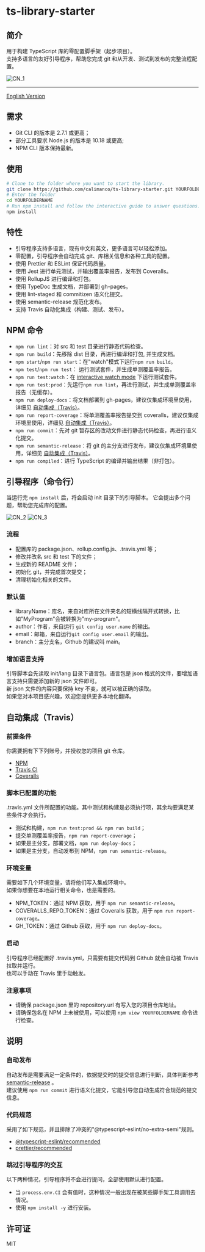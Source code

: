 # ts-library-starter

## 简介

用于构建 TypeScript 库的零配置脚手架（起步项目）。  
支持多语言的友好引导程序，帮助您完成 git 和从开发、测试到发布的完整流程配置。

![CN_1](https://calimanco.github.io/ts-library-starter/Screenshot/CN_1.png)

---

[English Version](https://github.com/calimanco/ts-library-starter/blob/main/README_EN.md)

## 需求

- Git CLI 的版本是 2.7.1 或更高；
- 部分工具要求 Node.js 的版本是 10.18 或更高;
- NPM CLI 版本保持最新。

## 使用

```bash
# Clone to the folder where you want to start the library.
git clone https://github.com/calimanco/ts-library-starter.git YOURFOLDERNAME
# Enter the folder
cd YOURFOLDERNAME
# Run npm install and follow the interactive guide to answer questions. That's all!
npm install
```

## 特性

- 引导程序支持多语言，现有中文和英文，更多语言可以轻松添加。
- 零配置，引导程序会自动完成 git、库相关信息和各种工具的配置。
- 使用 Prettier 和 ESLint 保证代码质量。
- 使用 Jest 进行单元测试，并输出覆盖率报告，发布到 Coveralls。
- 使用 RollupJS 进行编译和打包。
- 使用 TypeDoc 生成文档，并部署到 gh-pages。
- 使用 lint-staged 和 commitizen 语义化提交。
- 使用 semantic-release 规范化发布。
- 支持 Travis 自动化集成（构建、测试、发布）。

## NPM 命令

- `npm run lint`：对 src 和 test 目录进行静态代码检查。
- `npm run build`：先移除 dist 目录，再进行编译和打包, 并生成文档。
- `npm start`/`npm run start`：在"watch"模式下运行`npm run build`。
- `npm test`/`npm run test`： 运行测试套件，并生成单测覆盖率报告。
- `npm run test:watch`：在 [interactive watch mode](http://facebook.github.io/jest/docs/cli.html#watch) 下运行测试套件。
- `npm run test:prod`：先运行`npm run lint`，再进行测试，并生成单测覆盖率报告（无缓存）。
- `npm run deploy-docs`：将文档部署到 gh-pages，建议仅集成环境里使用，详细见 [自动集成（Travis）](#travis)。
- `npm run report-coverage`：将单测覆盖率报告提交到 coveralls，建议仅集成环境里使用，详细见 [自动集成（Travis）](#travis)。
- `npm run commit`：先对 git 暂存区的改动文件进行静态代码检查，再进行语义化提交。
- `npm run semantic-release`：将 git 的主分支进行发布，建议仅集成环境里使用，详细见 [自动集成（Travis）](#travis)。
- `npm run compiled`：进行 TypeScript 的编译并输出结果（非打包）。

## 引导程序（命令行）

当运行完 `npm install` 后，将会启动 init 目录下的引导脚本。
它会提出多个问题，帮助您完成库的配置。

![CN_2](https://calimanco.github.io/ts-library-starter/Screenshot/CN_2.png)
![CN_3](https://calimanco.github.io/ts-library-starter/Screenshot/CN_3.png)

### 流程

- 配置库的 package.json、rollup.config.js、.travis.yml 等；
- 修改并改名 src 和 test 下的文件；
- 生成新的 README 文件；
- 初始化 git，并完成首次提交；
- 清理初始化相关的文件。

### 默认值

- libraryName：库名，来自对库所在文件夹名的短横线隔开式转换，比如"MyProgram"会被转换为"my-program"。
- author：作者，来自运行 `git config user.name` 的输出。
- email：邮箱，来自运行`git config user.email` 的输出。
- branch：主分支名，Github 的建议叫 main。

### 增加语言支持

引导脚本会先读取 init/lang 目录下语言包。语言包是 json 格式的文件，要增加语言支持只需要添加新的 json 文件即可。  
新 json 文件的内容只要保持 key 不变，就可以被正确的读取。  
如果您对本项目感兴趣，欢迎您提供更多本地化翻译。  

## 自动集成（Travis）

### 前提条件

你需要拥有下下列账号，并授权您的项目 git 仓库。

- [NPM](https://www.npmjs.com/)
- [Travis CI](https://travis-ci.com/)
- [Coveralls](https://coveralls.io/)

### 脚本已配置的功能

.travis.yml 文件所配置的功能。其中测试和构建是必须执行项，其余均要满足某些条件才会执行。

- 测试和构建，`npm run test:prod && npm run build`；
- 提交单测覆盖率报告，`npm run report-coverage`；
- 如果是主分支，部署文档，`npm run deploy-docs`；
- 如果是主分支，自动发布到 NPM，`npm run semantic-release`。

### 环境变量

需要如下几个环境变量，请将他们写入集成环境中。  
如果你想要在本地运行相关命令，也是需要的。  

- NPM_TOKEN：通过 NPM 获取，用于 `npm run semantic-release`。
- COVERALLS_REPO_TOKEN：通过 Coveralls 获取，用于 `npm run report-coverage`。
- GH_TOKEN：通过 Github 获取，用于 `npm run deploy-docs`。

### 启动

引导程序已经配置好 .travis.yml，只需要有提交代码到 Github 就会自动被 Travis 拉取并运行。  
也可以手动在 Travis 里手动触发。  

### 注意事项

- 请确保 package.json 里的 repository.url 有写入您的项目仓库地址。  
- 请确保包名在 NPM 上未被使用，可以使用 `npm view YOURFOLDERNAME` 命令进行检查。

## 说明

### 自动发布

自动发布是需要满足一定条件的，依据提交时的提交信息进行判断，具体判断参考 [semantic-release](https://github.com/semantic-release/semantic-release ) 。  
建议使用 `npm run commit` 进行语义化提交，它能引导您自动生成符合规范的提交信息。

### 代码规范

采用了如下规范，并且排除了冲突的"@typescript-eslint/no-extra-semi"规则。

- [@typescript-eslint/recommended](https://www.npmjs.com/package/@typescript-eslint/eslint-plugin)
- [prettier/recommended](https://github.com/prettier/eslint-plugin-prettier)

### 跳过引导程序的交互

以下两种情况，引导程序将不会进行提问，全部使用默认进行配置。

- 当 `process.env.CI` 会有值时，这种情况一般出现在被某些脚手架工具调用去情况。
- 使用 `npm install -y` 进行安装。

## 许可证

MIT

